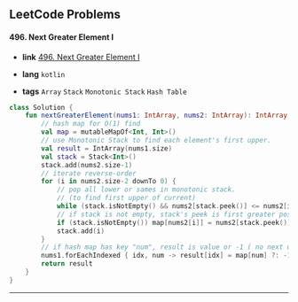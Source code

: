 ## LeetCode Problems



#### 496. Next Greater Element I

- **link**  [496. Next Greater Element I](https://leetcode.com/problems/next-greater-element-i/description/)

- **lang**  `kotlin` 
- **tags** `Array` `Stack` `Monotonic Stack` `Hash Table`

```kotlin
class Solution {
    fun nextGreaterElement(nums1: IntArray, nums2: IntArray): IntArray {
        // hash map for O(1) find
        val map = mutableMapOf<Int, Int>()
        // use Monotonic Stack to find each element's first upper.
        val result = IntArray(nums1.size)
        val stack = Stack<Int>()
        stack.add(nums2.size-1)
        // iterate reverse-order
        for (i in nums2.size-2 downTo 0) {
            // pop all lower or sames in monotonic stack.
            // (to find first upper of current)
            while (stack.isNotEmpty() && nums2[stack.peek()] <= nums2[i]) stack.pop()
            // if stack is not empty, stack's peek is first greater position
            if (stack.isNotEmpty()) map[nums2[i]] = nums2[stack.peek()]
            stack.add(i)
        }
        // if hash map has key "num", result is value or -1 ( no next upper )
        nums1.forEachIndexed { idx, num -> result[idx] = map[num] ?: -1 }
        return result
    }
}
```

---

